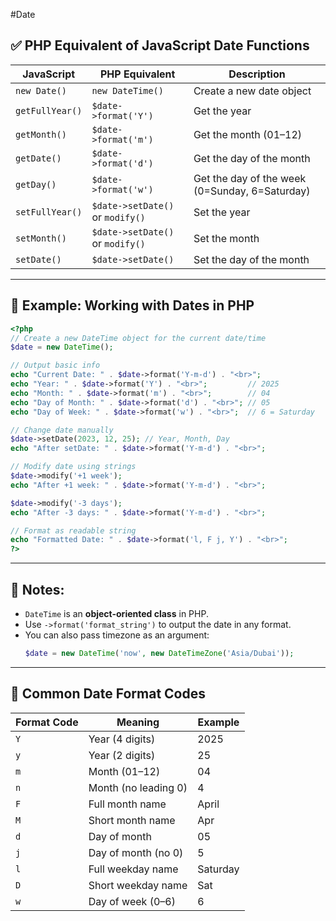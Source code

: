 

#Date 

## ✅ PHP Equivalent of JavaScript Date Functions

| JavaScript                     | PHP Equivalent                              | Description                                  |
|-------------------------------|---------------------------------------------|----------------------------------------------|
| `new Date()`                  | `new DateTime()`                            | Create a new date object                     |
| `getFullYear()`               | `$date->format('Y')`                        | Get the year                                 |
| `getMonth()`                  | `$date->format('m')`                        | Get the month (01–12)                        |
| `getDate()`                   | `$date->format('d')`                        | Get the day of the month                     |
| `getDay()`                    | `$date->format('w')`                        | Get the day of the week (0=Sunday, 6=Saturday) |
| `setFullYear()`               | `$date->setDate()` or `modify()`            | Set the year                                 |
| `setMonth()`                  | `$date->setDate()` or `modify()`            | Set the month                                |
| `setDate()`                   | `$date->setDate()`                          | Set the day of the month                     |

---

## 🧪 Example: Working with Dates in PHP

```php
<?php
// Create a new DateTime object for the current date/time
$date = new DateTime();

// Output basic info
echo "Current Date: " . $date->format('Y-m-d') . "<br>";
echo "Year: " . $date->format('Y') . "<br>";         // 2025
echo "Month: " . $date->format('m') . "<br>";        // 04
echo "Day of Month: " . $date->format('d') . "<br>"; // 05
echo "Day of Week: " . $date->format('w') . "<br>";  // 6 = Saturday

// Change date manually
$date->setDate(2023, 12, 25); // Year, Month, Day
echo "After setDate: " . $date->format('Y-m-d') . "<br>";

// Modify date using strings
$date->modify('+1 week');
echo "After +1 week: " . $date->format('Y-m-d') . "<br>";

$date->modify('-3 days');
echo "After -3 days: " . $date->format('Y-m-d') . "<br>";

// Format as readable string
echo "Formatted Date: " . $date->format('l, F j, Y') . "<br>";
?>
```

---

## 📌 Notes:

- `DateTime` is an **object-oriented class** in PHP.
- Use `->format('format_string')` to output the date in any format.
- You can also pass timezone as an argument:
  ```php
  $date = new DateTime('now', new DateTimeZone('Asia/Dubai'));
  ```

---

## 🧠 Common Date Format Codes

| Format Code | Meaning             | Example     |
|-------------|---------------------|-------------|
| `Y`         | Year (4 digits)     | 2025        |
| `y`         | Year (2 digits)     | 25          |
| `m`         | Month (01–12)       | 04          |
| `n`         | Month (no leading 0)| 4           |
| `F`         | Full month name     | April       |
| `M`         | Short month name    | Apr         |
| `d`         | Day of month        | 05          |
| `j`         | Day of month (no 0) | 5           |
| `l`         | Full weekday name   | Saturday    |
| `D`         | Short weekday name  | Sat         |
| `w`         | Day of week (0–6)   | 6           |

